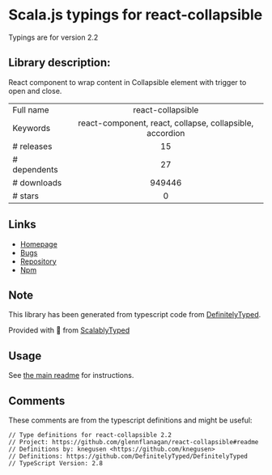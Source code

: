 
# Scala.js typings for react-collapsible

Typings are for version 2.2

## Library description:
React component to wrap content in Collapsible element with trigger to open and close.

|                    |                 |
| ------------------ | :-------------: |
| Full name          | react-collapsible |
| Keywords           | react-component, react, collapse, collapsible, accordion |
| # releases         | 15 |
| # dependents       | 27 |
| # downloads        | 949446 |
| # stars            | 0 |

## Links
- [Homepage](https://github.com/glennflanagan/react-collapsible#readme)
- [Bugs](https://github.com/glennflanagan/react-collapsible/issues)
- [Repository](https://github.com/glennflanagan/react-collapsible)
- [Npm](https://www.npmjs.com/package/react-collapsible)
    


## Note
This library has been generated from typescript code from [DefinitelyTyped](https://definitelytyped.org).

Provided with :purple_heart: from [ScalablyTyped](https://github.com/oyvindberg/ScalablyTyped)

## Usage
See [the main readme](../../readme.md) for instructions.

## Comments

These comments are from the typescript definitions and might be useful:
```
// Type definitions for react-collapsible 2.2
// Project: https://github.com/glennflanagan/react-collapsible#readme
// Definitions by: knegusen <https://github.com/knegusen>
// Definitions: https://github.com/DefinitelyTyped/DefinitelyTyped
// TypeScript Version: 2.8

```

